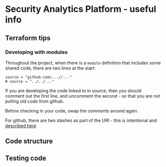 # Security Analytics Platform - useful info

## Terraform tips

### Developing with modules

Throughout the project, when there is a `module` definition that includes some shared code, there are two lines at the start:

```
source = "github.com/...//..."
# source = "../../..."
```

If you are developing the code linked to in source, then you should comment out the first line, and uncomment the second - so that you are not pulling old code from github.

Before checking in your code, swap the comments around again.

For github, there are two slashes as part of the URI - this is intentional and [described here](https://www.terraform.io/docs/modules/sources.html#modules-in-package-sub-directories)

## Code structure


## Testing code
